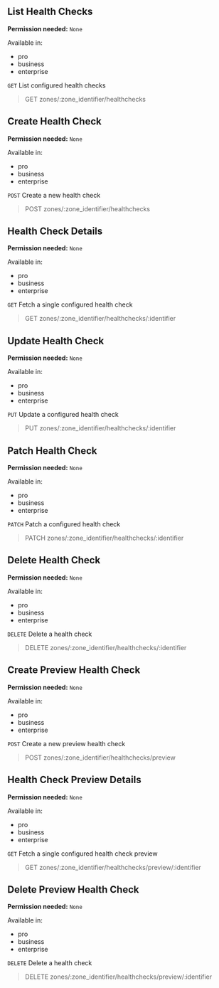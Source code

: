 ## List Health Checks

**Permission needed:** `None`

Available in:

* pro
* business
* enterprise

`GET` List configured health checks

> GET zones/:zone_identifier/healthchecks


## Create Health Check

**Permission needed:** `None`

Available in:

* pro
* business
* enterprise

`POST` Create a new health check

> POST zones/:zone_identifier/healthchecks


## Health Check Details

**Permission needed:** `None`

Available in:

* pro
* business
* enterprise

`GET` Fetch a single configured health check

> GET zones/:zone_identifier/healthchecks/:identifier


## Update Health Check

**Permission needed:** `None`

Available in:

* pro
* business
* enterprise

`PUT` Update a configured health check

> PUT zones/:zone_identifier/healthchecks/:identifier


## Patch Health Check

**Permission needed:** `None`

Available in:

* pro
* business
* enterprise

`PATCH` Patch a configured health check

> PATCH zones/:zone_identifier/healthchecks/:identifier


## Delete Health Check

**Permission needed:** `None`

Available in:

* pro
* business
* enterprise

`DELETE` Delete a health check

> DELETE zones/:zone_identifier/healthchecks/:identifier


## Create Preview Health Check

**Permission needed:** `None`

Available in:

* pro
* business
* enterprise

`POST` Create a new preview health check

> POST zones/:zone_identifier/healthchecks/preview


## Health Check Preview Details

**Permission needed:** `None`

Available in:

* pro
* business
* enterprise

`GET` Fetch a single configured health check preview

> GET zones/:zone_identifier/healthchecks/preview/:identifier


## Delete Preview Health Check

**Permission needed:** `None`

Available in:

* pro
* business
* enterprise

`DELETE` Delete a health check

> DELETE zones/:zone_identifier/healthchecks/preview/:identifier
